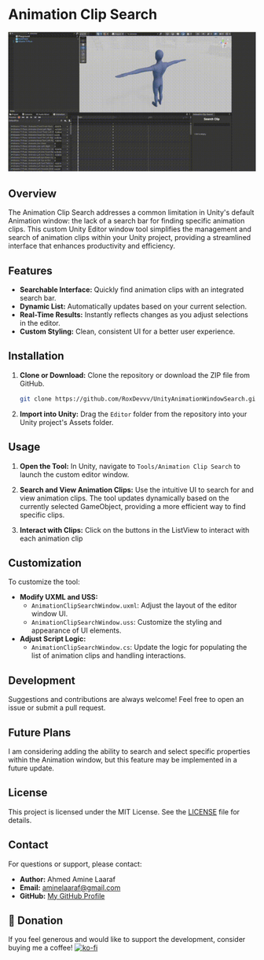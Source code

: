 # Animation Clip Search

![Animation Clip Search Demo](animation-clip-search-demo.gif)

## Overview
The Animation Clip Search addresses a common limitation in Unity's default Animation window: the lack of a search bar for finding specific animation clips. This custom Unity Editor window tool simplifies the management and search of animation clips within your Unity project, providing a streamlined interface that enhances productivity and efficiency.

## Features
- **Searchable Interface:** Quickly find animation clips with an integrated search bar.
- **Dynamic List:** Automatically updates based on your current selection.
- **Real-Time Results:** Instantly reflects changes as you adjust selections in the editor.
- **Custom Styling:** Clean, consistent UI for a better user experience.

## Installation
1. **Clone or Download:** Clone the repository or download the ZIP file from GitHub.

    ```bash
    git clone https://github.com/RoxDevvv/UnityAnimationWindowSearch.git
    ```

2. **Import into Unity:** Drag the `Editor` folder from the repository into your Unity project's Assets folder.

## Usage
1. **Open the Tool:** In Unity, navigate to `Tools/Animation Clip Search` to launch the custom editor window.

2. **Search and View Animation Clips:** Use the intuitive UI to search for and view animation clips. The tool updates dynamically based on the currently selected GameObject, providing a more efficient way to find specific clips.

3. **Interact with Clips:** Click on the buttons in the ListView to interact with each animation clip

## Customization
To customize the tool:
- **Modify UXML and USS:**
  - `AnimationClipSearchWindow.uxml`: Adjust the layout of the editor window UI.
  - `AnimationClipSearchWindow.uss`: Customize the styling and appearance of UI elements.
- **Adjust Script Logic:**
  - `AnimationClipSearchWindow.cs`: Update the logic for populating the list of animation clips and handling interactions.

## Development
Suggestions and contributions are always welcome! Feel free to open an issue or submit a pull request.
 
## Future Plans
I am considering adding the ability to search and select specific properties within the Animation window, but this feature may be implemented in a future update.

## License
This project is licensed under the MIT License. See the [LICENSE](LICENSE) file for details.

## Contact
For questions or support, please contact:

- **Author:** Ahmed Amine Laaraf
- **Email:** aminelaaraf@gmail.com
- **GitHub:** [My GitHub Profile](https://github.com/RoxDevvv)

## 💸 Donation
If you feel generous and would like to support the development, consider buying me a coffee!
[![ko-fi](https://ko-fi.com/img/githubbutton_sm.svg)](https://ko-fi.com/roxdevvv)
